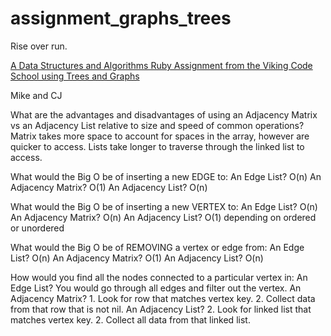# assignment_graphs_trees
Rise over run.

[A Data Structures and Algorithms Ruby Assignment from the Viking Code School using Trees and Graphs](http://www.vikingcodeschool.com)

Mike and CJ

What are the advantages and disadvantages of using an Adjacency Matrix vs an Adjacency List relative to size and speed of common operations?
  Matrix takes more space to account for spaces in the array, however are quicker to access. Lists take longer to traverse through the linked list to access.

What would the Big O be of inserting a new EDGE to:
An Edge List? O(n)
An Adjacency Matrix? O(1)
An Adjacency List? O(n)


What would the Big O be of inserting a new VERTEX to:
An Edge List? O(n)
An Adjacency Matrix? O(n)
An Adjacency List? O(1) depending on ordered or unordered


What would the Big O be of REMOVING a vertex or edge from:
An Edge List? O(n)
An Adjacency Matrix? O(1)
An Adjacency List? O(n)


How would you find all the nodes connected to a particular vertex in:
An Edge List? You would go through all edges and filter out the vertex.
An Adjacency Matrix? 1. Look for row that matches vertex key. 2. Collect data from that row that is not nil. 
An Adjacency List? 2. Look for linked list that matches vertex key. 2. Collect all data from that linked list. 